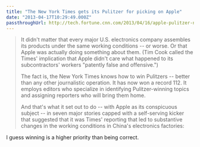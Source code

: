 ```yaml
---
title: "The New York Times gets its Pulitzer for picking on Apple"
date: "2013-04-17T10:29:49.000Z"
passthroughUrl: http://tech.fortune.cnn.com/2013/04/16/apple-pulitzer-ny-times/
---
```


> It didn't matter that every major U.S. electronics company assembles its products under the same working conditions -- or worse. Or that Apple was actually doing something about them. (Tim Cook called the Times' implication that Apple didn't care what happened to its subcontractors' workers "patently false and offensive.")
> 
> The fact is, the New York Times knows how to win Pulitzers -- better than any other journalistic operation. It has now won a record 112. It employs editors who specialize in identifying Pulitzer-winning topics and assigning reporters who will bring them home.
> 
> And that's what it set out to do -- with Apple as its conspicuous subject -- in seven major stories capped with a self-serving kicker that suggested that it was Times' reporting that led to substantive changes in the working conditions in China's electronics factories:

I guess winning is a higher priority than being correct.